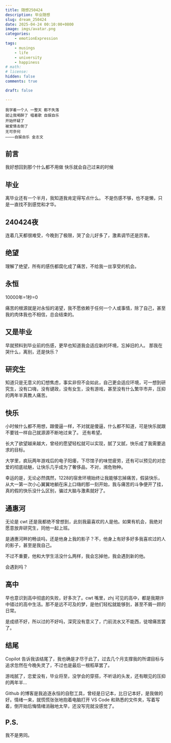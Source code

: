 ```yaml
---
title: 随想250424
description: 毕业随想
slug: dream_250424
date: 2025-04-24 00:10:00+0800
image: imgs/avatar.png
categories:
    - emotionExpression
tags:
    - musings
    - life
    - university
    - happiness
# math: 
# license: 
hidden: false
comments: true

draft: false

---
```


```
我学着一个人 一整天 都不失落
就让我喝醉了 唱着歌 自娱自乐
开始怀疑了
被爱情击倒了
无可奈何
————自娱自乐 金志文
```

## 前言

我好想回到那个什么都不用做 快乐就会自己过来的时候

## 毕业

离毕业还有一个半月，我知道我肯定得写点什么。
不是伤感不够，也不是懒，只是一直找不到感觉和才华。

## 240424夜

连着几天都很难受，今晚到了极限，哭了会儿好多了，激素调节还是厉害。

## 绝望

理解了绝望，所有的感伤都腐化成了痛苦，不给我一丝享受的机会。

## 永恒

10000年=1秒=0

痛苦的根源就是对永恒的渴望，我不愿依赖于任何一个人或事情，除了自己，甚至我的肉体我也不相信，总会结束的。

## 又是毕业

早就预料到毕业前的伤感，更早也知道我会适应新的环境，忘掉旧的人。
那我在哭什么，离别，还是快乐？

## 研究生

知道只是无意义的幻想焦虑，事实非但不会如此，自己更会适应环境，可一想到研究生，没有口嗨，没有键政，没有女生，没有游戏，甚至没有什么繁华市井，压抑的两年半真教人痛苦。

## 快乐

小时候什么都不用想，跟傻逼一样，不对就是傻逼，什么都不知道，可是快乐就跟不要钱一样自己就源源不断地过来了。
还有希望。

长大了欲望越来越大，曾经的愿望轻松就可以实现，腻了又腻，快乐成了我需要追求的目标。

大学里，疯玩两年游戏后的电子阳痿，下尽馆子的味觉疲劳，还有可以预见的对恋爱的彻底祛魅，让快乐几乎成为了奢侈品，不对，濒危物种。

幸运的是，无论必然偶然，1228的宿舍环境始终让我能够忘掉痛苦，假装快乐，从大一第一次小心翼翼地躺在床上口嗨的那一刻开始，我与痛苦的斗争便开了挂，真的假的快乐没什么区别，骗过大脑与激素就好了。

## 通惠河

无论是 cwt 还是我都绝不曾想到，此刻我最喜欢的人是他。如果有机会，我绝对愿意放弃研究生，同他一起上班。

是通惠河畔的畅谈吗，还是他身上我的影子？不，他身上有好多好多我喜欢过的人的影子，甚至是我自己。

不过不重要，他和大学生活没什么两样，我会忘掉他，我会遇到新的他。

会遇到吗？

## 高中

早也意识到高中彻底的失败，好多次了。cwt 嘴里，zhj 可见的高中，都是我期许中错过的高中生活。那不是远不可及的梦，是他们轻松就能够到，甚至不屑一顾的日常。

是成绩不好，所以过的不好吗，深究没有意义了，门前流水又不能西，徒增痛苦罢了。

## 结尾

Copilot 告诉我该结尾了，我也确是才尽于此了，过去几个月支撑我的所谓目标与追求忽然在今晚失灵了，不过也是最后一根稻草罢了。

游戏腻了，恋爱没有，毕业将至，没学会的穿搭，不听话的头发，还有眼见的压抑的两年半...

Github 的博客是我追逐永恒的自慰工具，曾经是日记本，比日记本好，是我做的好。情绪一来，就慌慌张张地抱着电脑打开 VS Code 和熟悉的文件夹，写着写着，倒开始后悔情绪消融地太早，还没写完就没感觉了。

## P.S.

我不是男同。

